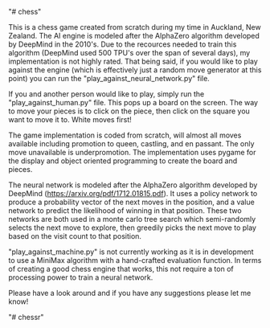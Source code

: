 
"# chess"

This is a chess game created from scratch during my time in Auckland, New Zealand. The AI engine is modeled after the AlphaZero algorithm developed by DeepMind in the 2010's. Due to the recources needed to train this algorithm (DeepMind used 500 TPU's over the span of several days), my implementation is not highly rated. That being said, if you would like to play against the engine (which is effectively just a random move generator at this point) you can run the "play_against_neural_network.py" file.

If you and another person would like to play, simply run the "play_against_human.py" file. This pops up a board on the screen. The way to move your pieces is to click on the piece, then click on the square you want to move it to. White moves first!

The game implementation is coded from scratch, will almost all moves available including promotion to queen, castling, and en passant. The only move unavailable is underpromotion. The implementation uses pygame for the display and object oriented programming to create the board and pieces. 

The neural network is modeled after the AlphaZero algorithm developed by DeepMind (https://arxiv.org/pdf/1712.01815.pdf). It uses a policy network to produce a probability vector of the next moves in the position, and a value network to predict the likelihood of winning in that position. These two networks are both used in a monte carlo tree search which semi-randomly selects the next move to explore, then greedily picks the next move to play based on the visit count to that position. 

"play_against_machine.py" is not currently working as it is in development to use a MiniMax algorithm with a hand-crafted evaluation function. In terms of creating a good chess engine that works, this not require a ton of processing power to train a neural network.

Please have a look around and if you have any suggestions please let me know!

"# chessr" 
